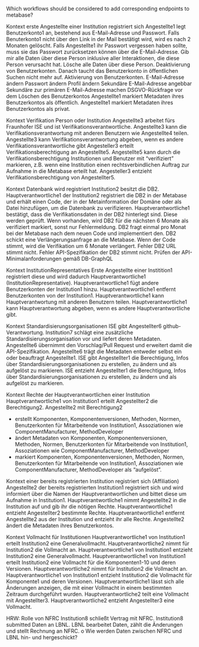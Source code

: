 Which workflows should be considered to add corresponding endpoints to metabase?

Kontext erste Angestellte einer Institution registriert sich
Angestellte1 legt Benutzerkonto1 an, bestehend aus E-Mail-Adresse und Passwort.
Falls Benuterkonto1 nicht über den Link in der Mail bestätigt wird, wird es nach 2 Monaten gelöscht. 
Falls Angestellte1 ihr Passwort vergessen haben sollte, muss sie das Passwort zurücksetzen können über die E-Mail-Adresse.
Gib mir alle Daten über diese Person inklusive aller Interaktionen, die diese Person verursacht hat.
Lösche alle Daten über diese Person.
Deaktivierung von Benutzerkonten. Danach taucht das Benutzerkonto in öffentlichen Suchen nicht mehr auf.
Aktivierung von Benutzerkonten.
E-Mail-Adresse ändern
Passwort ändern
Profil ändern
Sekundäre E-Mail-Adresse angebbar
Sekundäre zur primären E-Mail-Adresse machen
DSGVO-Rückfrage vor dem Löschen des Benutzerkontos
Angestellte1 markiert Metadaten ihres Benutzerkontos als öffentlich.
Angestellte1 markiert Metadaten ihres Benutzerkontos als privat.

Kontext Verifikation Person oder Institution
Angestellte3 arbeitet fürs Fraunhofer ISE und ist Verifikationsverantwortliche.
Angestellte3 kann die Verifikationsverantwortung mit anderen Benutzern wie Angestellte4 teilen.
Angestellte3 kann Verifikationsverantwortung abgeben, wenn es andere Verifikationsverantwortliche gibt
Angesteller3 erteilt Verifikationsberechtigung an Angestellte5.
Angestellte5 kann durch die Verifikationsberechtigung Institutionen und Benutzer mit “verifiziert” markieren, z.B. wenn eine Institution einen rechtsverbindlichen Auftrag zur Aufnahme in die Metabase erteilt hat.
Angesteller3 entzieht Verifikationsberechtigung von Angestellter5.

Kontext Datenbank wird registriert
Institution2 besitzt die DB2.
Hauptverantwortliche1 der Institution2 registriert die DB2 in der Metabase und erhält einen Code, der in der Metainformation der Domäne oder als Datei hinzufügen, um die Datenbank zu verifizieren.
Hauptverantwortliche1 bestätigt, dass die Verifikationsdaten in der DB2 hinterlegt sind. Diese werden geprüft. Wenn vorhanden, wird DB2 für die nächsten 6 Monate als verifiziert markiert, sonst nur Fehlermeldung.
DB2 fragt einmal pro Monat bei der Metabase nach dem neuen Code und implementiert den.
DB2 schickt eine Verlängerungsanfrage an die Metabase. Wenn der Code stimmt, wird die Verifikation um 6 Monate verlängert.
Fehler DB2 URL stimmt nicht.
Fehler API-Spezifikation der DB2 stimmt nicht. Prüfen der API-Minimalanforderungen gemäß DB-GraphQL

Kontext InstitutionRepresentatives
Erste Angestellte einer Institition1 registriert diese und wird dadurch Hauptverantwortliche1 (InstitutionRepresentative).
Hauptverantwortliche1 fügt andere Benutzerkonten der Institution1 hinzu.
Hauptverantwortliche1 entfernt Benutzerkonten von der Institution1.
Hauptverantwortliche1 kann Hauptverantwortung mit anderen Benutzern teilen.
Hauptverantwortliche1 kann Hauptverantwortung abgeben, wenn es andere Hauptverantwortliche gibt.

Kontext Standardisierungsorganisationen
ISE gibt Angestellter6 github-Verantwortung.
Institution7 schlägt eine zusätzliche Standardisierungsorganisation vor und liefert deren Metadaten.
Angestellte6 übernimmt den Vorschlag/Pull Request und erweitert damit die API-Spezifikation.
Angestellte6 trägt die Metadaten entweder selbst ein oder beauftragt Angestellte1.
ISE gibt Angestellter1 die Berechtigung, Infos über Standardisierungsorganisationen zu erstellen, zu ändern und als aufgelöst zu markieren.
ISE entzieht Angestellter1 die Berechtigung, Infos über Standardisierungsorganisationen zu erstellen, zu ändern und als aufgelöst zu markieren.

Kontext Rechte der Hauptverantwortlichen einer Institution
Hauptverantwortliche1 von Institution1 erteilt Angestellter2 die Berechtigung2.
Angestellte2 mit Berechtigung2
- erstellt Komponenten, Komponentenversionen, Methoden, Normen, Benutzerkonten für Mitarbeitende von Institution1, Assoziationen wie ComponentManufacturer, MethodDeveloper
- ändert Metadaten von Komponenten, Komponentenversionen, Methoden, Normen, Benutzerkonten für Mitarbeitende von Institution1, Assoziationen wie ComponentManufacturer, MethodDeveloper
- markiert Komponenten, Komponentenversionen, Methoden, Normen, Benutzerkonten für Mitarbeitende von Institution1, Assoziationen wie ComponentManufacturer, MethodDeveloper als “aufgelöst”.

Kontext einer bereits registrierten Institution registriert sich (Affiliation)
Angestellte2 der bereits registrierten Institution1 registriert sich und wird informiert über die Namen der Hauptverantwortlichen und bittet diese um Aufnahme in Institution1.
Hauptverantwortliche1 nimmt Angestellte2 in die Institution auf und gib ihr die nötigen Rechte.
Hauptverantwortliche1 entzieht Angestellter2 bestimmte Rechte.
Hauptverantwortliche1 entfernt Angestellte2 aus der Institution und entzieht ihr alle Rechte.
Angestellte2 ändert die Metadaten ihres Benutzerkontos.

Kontext Vollmacht für Institutionen
Hauptverantwortliche1 von Institution1 erteilt Institution2 eine Generalvollmacht.
Hauptverantwortliche2 nimmt für Institution2 die Vollmacht an.
Hauptverantwortliche1 von Institution1 entzieht Institution2 eine Generalvollmacht.
Hauptverantwortliche1 von Institution1 erteilt Institution2 eine Vollmacht für die Komponenten1-10 und deren Versionen.
Hauptverantwortliche2 nimmt für Institution2 die Vollmacht an.
Hauptverantwortliche1 von Institution1 entzieht Institution2 die Vollmacht für Komponente1 und deren Versionen.
Hauptverantwortliche1 lässt sich alle Änderungen anzeigen, die mit einer Vollmacht in einem bestimmten Zeitraum durchgeführt wurden.
Hauptverantwortliche2 teilt eine Vollmacht mit Angestellter3.
Hauptverantwortliche2 entzieht Angestellter3 eine Vollmacht.

HRW:
Rolle von NFRC
Institution8 schließt Vertrag mit NFRC.
Institution8 submitted Daten an LBNL.
LBNL bearbeitet Daten, zählt die Änderungen und stellt Rechnung an NFRC.
o Wie werden Daten zwischen NFRC und LBNL hin- und hergeschickt?

